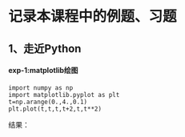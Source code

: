 # 记录本课程中的例题、习题

## 1、走近Python

#### exp-1:matplotlib绘图
```
import numpy as np
import matplotlib.pyplot as plt
t=np.arange(0.,4.,0.1)
plt.plot(t,t,t,t+2,t,t**2)

```
结果：